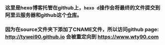 ### 这里是hexo博客托管在github上，`hexo d`操作会将最终的文件提交到阿里云服务器和github这个[仓库](https://github.com/tywei90/tywei90.github.io)。

### 因为在source文件夹下添加了CNAME文件，所以访问github page: http://tywei90.github.io 会被重定向到 https://www.wty90.com